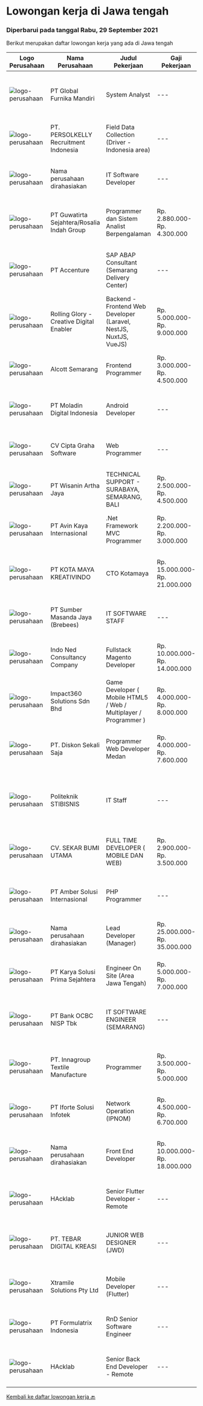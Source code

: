 
  # Lowongan kerja di Jawa tengah

  ### Diperbarui pada tanggal Rabu, 29 September 2021

  Berikut merupakan daftar lowongan kerja yang ada di Jawa tengah

  |Logo Perusahaan | Nama Perusahaan | Judul Pekerjaan | Gaji Pekerjaan | Lokasi | Deskripsi | Tanggal diunggah | Pranala |
  | -------------- | --------------- | --------------- | --------- | --------- | -------------- | ------- | ----------- |
  |![logo-perusahaan](https://us.123rf.com/450wm/pavelstasevich/pavelstasevich1811/pavelstasevich181101027/112815900-stock-vector-no-image-available-icon-flat-vector.jpg?ver=6)|PT Global Furnika Mandiri|System Analyst|---|Semarang|SYSTEM ANALYSTJob Requirements:•   Bachelor’s Degree in Computer Science / Information Technology•   Having experiences as IT Business Analyst for...|Senin, 27 September 2021|https://www.jobstreet.co.id/id/job/system-analyst-3632177?token=0~55c931c3-2a2a-4764-8aa8-98ad5f4e705a&sectionRank=1&jobId=jobstreet-id-job-3632177|
|![logo-perusahaan](https://image-service-cdn.seek.com.au/a778cc2d537d275f0abc3d64068f14c4c640057e/ee4dce1061f3f616224767ad58cb2fc751b8d2dc)|PT. PERSOLKELLY Recruitment Indonesia|Field Data Collection (Driver - Indonesia area)|---|Jawa Barat|Role Responsibility : Collect (map) imaginary in the areas as per instructed by leader. To fulfill mapping target in daily/monthly basis &amp;...|Senin, 27 September 2021|https://www.jobstreet.co.id/id/job/field-data-collection-driver-indonesia-area-3640572?token=0~55c931c3-2a2a-4764-8aa8-98ad5f4e705a&sectionRank=2&jobId=jobstreet-id-job-3640572|
|![logo-perusahaan](https://us.123rf.com/450wm/pavelstasevich/pavelstasevich1811/pavelstasevich181101027/112815900-stock-vector-no-image-available-icon-flat-vector.jpg?ver=6)|Nama perusahaan dirahasiakan|IT Software Developer|---|Jawa Tengah|Minimum Bachelor's Degree in any discipline Minimum 3 years working as a programmer, with experience in Flutter and PHP programming Has experience...|Selasa, 28 September 2021|https://www.jobstreet.co.id/id/job/it-software-developer-3641264?token=0~55c931c3-2a2a-4764-8aa8-98ad5f4e705a&sectionRank=3&jobId=jobstreet-id-job-3641264|
|![logo-perusahaan](https://image-service-cdn.seek.com.au/a19a581a662fdb2d7c562e3b2681323b00c8ebd3/ee4dce1061f3f616224767ad58cb2fc751b8d2dc)|PT Guwatirta Sejahtera/Rosalia Indah Group|Programmer dan Sistem  Analist  Berpengalaman|Rp. 2.880.000-Rp. 4.300.000|Jawa Tengah|Usia maksimal 35 tahun  Pendidikan D3 Jurusan IT  Menguasai minimal satu bahasa pemprograman dan database  Mampu memahami panduan berbahasa inggris...|Senin, 27 September 2021|https://www.jobstreet.co.id/id/job/programmer-dan-sistem-analist-berpengalaman-3632139?token=0~55c931c3-2a2a-4764-8aa8-98ad5f4e705a&sectionRank=4&jobId=jobstreet-id-job-3632139|
|![logo-perusahaan](https://image-service-cdn.seek.com.au/b7421b8f8728c12962b323fe7c97484c15d95994/ee4dce1061f3f616224767ad58cb2fc751b8d2dc)|PT Accenture|SAP ABAP Consultant (Semarang Delivery Center)|---|Semarang|Accenture is a leading global professional services company, providing a broad range of services in strategy and consulting, interactive, technology,...|Selasa, 28 September 2021|https://www.jobstreet.co.id/id/job/sap-abap-consultant-semarang-delivery-center-3626458?token=0~55c931c3-2a2a-4764-8aa8-98ad5f4e705a&sectionRank=5&jobId=jobstreet-id-job-3626458|
|![logo-perusahaan](https://image-service-cdn.seek.com.au/102dca1c75fb558e6532d8df396235b956dd0e8e/ee4dce1061f3f616224767ad58cb2fc751b8d2dc)|Rolling Glory - Creative Digital Enabler|Backend - Frontend Web Developer (Laravel, NestJS, NuxtJS, VueJS)|Rp. 5.000.000-Rp. 9.000.000|Jakarta Raya|Rolling Glory is looking for a Backend Developer or Frontend Developer role. Rolling Glory is looking for a Web Developer role, who have experience in...|Senin, 27 September 2021|https://www.jobstreet.co.id/id/job/backend-frontend-web-developer-laravel-nestjs-nuxtjs-vuejs-3639806?token=0~55c931c3-2a2a-4764-8aa8-98ad5f4e705a&sectionRank=6&jobId=jobstreet-id-job-3639806|
|![logo-perusahaan](https://image-service-cdn.seek.com.au/d16238354b494eee9a527edfec741716a04bc65a/ee4dce1061f3f616224767ad58cb2fc751b8d2dc)|Alcott Semarang|Frontend Programmer|Rp. 3.000.000-Rp. 4.500.000|Semarang|Responsibilities : Translate designs into clean markup with HTML &amp; CSS Develop functional and appealing web and mobile-based applications based on...|Minggu, 26 September 2021|https://www.jobstreet.co.id/id/job/frontend-programmer-3639056?token=0~55c931c3-2a2a-4764-8aa8-98ad5f4e705a&sectionRank=7&jobId=jobstreet-id-job-3639056|
|![logo-perusahaan](https://image-service-cdn.seek.com.au/2f5d57381ccba0c9825e4d9de4faaf965d821c14/ee4dce1061f3f616224767ad58cb2fc751b8d2dc)|PT Moladin Digital Indonesia|Android Developer|---|Jakarta Raya|About The RoleWe are looking for an Android Developer to join our growing team here. Candidates will develop Android applications for phones and will...|Minggu, 26 September 2021|https://www.jobstreet.co.id/id/job/android-developer-3631432?token=0~55c931c3-2a2a-4764-8aa8-98ad5f4e705a&sectionRank=8&jobId=jobstreet-id-job-3631432|
|![logo-perusahaan](https://us.123rf.com/450wm/pavelstasevich/pavelstasevich1811/pavelstasevich181101027/112815900-stock-vector-no-image-available-icon-flat-vector.jpg?ver=6)|CV Cipta Graha Software|Web Programmer|---|Pekalongan|Cipta Graha Software merupakan penyedia jasa atau layanan IT yang memiliki spesialisasi dalam pengembangan perangkat lunak (software) tepat guna. Hal...|Senin, 27 September 2021|https://www.jobstreet.co.id/id/job/web-programmer-3639919?token=0~55c931c3-2a2a-4764-8aa8-98ad5f4e705a&sectionRank=9&jobId=jobstreet-id-job-3639919|
|![logo-perusahaan](https://image-service-cdn.seek.com.au/baab5fef8d61b88cc98204e98c07633534edabdc/ee4dce1061f3f616224767ad58cb2fc751b8d2dc)|PT Wisanin Artha Jaya|TECHNICAL SUPPORT - SURABAYA, SEMARANG, BALI|Rp. 2.500.000-Rp. 4.500.000|Surabaya|Technical Support : Surabaya, Semarang, and Bali.Please put the city that you apply on the CV.Specifically responsible for installation,...|Jumat, 24 September 2021|https://www.jobstreet.co.id/id/job/technical-support-surabaya-semarang-bali-3638664?token=0~55c931c3-2a2a-4764-8aa8-98ad5f4e705a&sectionRank=10&jobId=jobstreet-id-job-3638664|
|![logo-perusahaan](https://image-service-cdn.seek.com.au/bb72e50361f18b4bc526244170a7602c931526d0/ee4dce1061f3f616224767ad58cb2fc751b8d2dc)|PT Avin Kaya Internasional|.Net Framework MVC Programmer|Rp. 2.200.000-Rp. 3.000.000|Jawa Tengah|Persyaratan : Pendidikan minimal D3 atau S1 Teknik Informatika Lebih disukai memiliki pengalaman minimal 1 tahun di bidangnya, Fresh Graduate...|Jumat, 24 September 2021|https://www.jobstreet.co.id/id/job/net-framework-mvc-programmer-3629584?token=0~55c931c3-2a2a-4764-8aa8-98ad5f4e705a&sectionRank=11&jobId=jobstreet-id-job-3629584|
|![logo-perusahaan](https://image-service-cdn.seek.com.au/097ef14986ab02b26604dbdb766f2db37ee10a94/ee4dce1061f3f616224767ad58cb2fc751b8d2dc)|PT KOTA MAYA KREATIVINDO|CTO Kotamaya|Rp. 15.000.000-Rp. 21.000.000|Jawa Tengah|Kotamaya merupakan aplikasi game social commerce pertama di Indonesia yang sedang berkembang. Saat ini kami dipercaya dan sudah mendapatkan pendanaan...|Minggu, 26 September 2021|https://www.jobstreet.co.id/id/job/cto-kotamaya-3639179?token=0~55c931c3-2a2a-4764-8aa8-98ad5f4e705a&sectionRank=12&jobId=jobstreet-id-job-3639179|
|![logo-perusahaan](https://image-service-cdn.seek.com.au/f3d7a39d1ee42e1f13ee2b824319815afdcb74eb/ee4dce1061f3f616224767ad58cb2fc751b8d2dc)|PT Sumber Masanda Jaya (Brebees)|IT SOFTWARE STAFF|---|Brebes|Kualifikasi : S1 Teknik Informatika / Teknik Komputer Menguasai VB atau VB. Net, C++, C# Memahami mengenai database Mampu menentukan prioritas...|Kamis, 23 September 2021|https://www.jobstreet.co.id/id/job/it-software-staff-3621987?token=0~55c931c3-2a2a-4764-8aa8-98ad5f4e705a&sectionRank=13&jobId=jobstreet-id-job-3621987|
|![logo-perusahaan](https://image-service-cdn.seek.com.au/0a642188b6f444564b4e7d0e61cdd79a37cdf0fa/ee4dce1061f3f616224767ad58cb2fc751b8d2dc)|Indo Ned Consultancy Company|Fullstack Magento Developer|Rp. 10.000.000-Rp. 14.000.000|Bali|Note: This job is not at IndoNed. You will be working for a Dutch company called U Digital (U B.V.) in Indonesia. U Digital is responsible for the...|Sabtu, 25 September 2021|https://www.jobstreet.co.id/id/job/fullstack-magento-developer-3625323?token=0~55c931c3-2a2a-4764-8aa8-98ad5f4e705a&sectionRank=14&jobId=jobstreet-id-job-3625323|
|![logo-perusahaan](https://image-service-cdn.seek.com.au/06b729438205195a03d4bcec08ce1ddd5d9c1576/ee4dce1061f3f616224767ad58cb2fc751b8d2dc)|Impact360 Solutions Sdn Bhd|Game Developer ( Mobile HTML5 / Web / Multiplayer / Programmer )|Rp. 4.000.000-Rp. 8.000.000|Aceh|We are hiring remote HTML5 game developers from all parts of Indonesia. If you have real experience building HTML5 games or applications, you're...|Jumat, 24 September 2021|https://www.jobstreet.co.id/id/job/game-developer-mobile-html5-web-multiplayer-programmer-4672691/origin/my?token=0~55c931c3-2a2a-4764-8aa8-98ad5f4e705a&sectionRank=15&jobId=jobstreet-my-job-4672691|
|![logo-perusahaan](https://image-service-cdn.seek.com.au/37da413d1d78b985b44db2cacac2517bee9e42db/ee4dce1061f3f616224767ad58cb2fc751b8d2dc)|PT. Diskon Sekali Saja|Programmer Web Developer  Medan|Rp. 4.000.000-Rp. 7.600.000|Sumatera Utara|# Paham php dan web development# Memiliki Team work effort# Kami memberikan benefit saham (esop) di perusahaan kami untuk kandidat yang tepat#...|Jumat, 24 September 2021|https://www.jobstreet.co.id/id/job/programmer-web-developer-medan-3628982?token=0~55c931c3-2a2a-4764-8aa8-98ad5f4e705a&sectionRank=16&jobId=jobstreet-id-job-3628982|
|![logo-perusahaan](https://image-service-cdn.seek.com.au/37ad018433b5bc1e9a2c62a492dbb4859a93d8b1/ee4dce1061f3f616224767ad58cb2fc751b8d2dc)|Politeknik STIBISNIS|IT Staff|---|Tegal|Lulusan S1: Teknik Komputer/Informatika/Sistem Informasi Memahami bahasa pemrograman (PHP/MySQL/HTML,etc) Menguasai jaringan/networking Berpengalaman...|Jumat, 24 September 2021|https://www.jobstreet.co.id/id/job/it-staff-3638582?token=0~55c931c3-2a2a-4764-8aa8-98ad5f4e705a&sectionRank=17&jobId=jobstreet-id-job-3638582|
|![logo-perusahaan](https://image-service-cdn.seek.com.au/bb1828e6cd676475dfb7b227e5909c2b650b3a86/ee4dce1061f3f616224767ad58cb2fc751b8d2dc)|CV. SEKAR BUMI UTAMA|FULL TIME DEVELOPER ( MOBILE DAN WEB)|Rp. 2.900.000-Rp. 3.500.000|Semarang|Front End DeveloperKeahlian :1.     Menguasai web programming (PHP, HTML, JAVASCRIPT,CSS)2.     Memahami tentang DBMS ( Postgre, SQLserver atau...|Kamis, 23 September 2021|https://www.jobstreet.co.id/id/job/full-time-developer-mobile-dan-web-3627992?token=0~55c931c3-2a2a-4764-8aa8-98ad5f4e705a&sectionRank=18&jobId=jobstreet-id-job-3627992|
|![logo-perusahaan](https://us.123rf.com/450wm/pavelstasevich/pavelstasevich1811/pavelstasevich181101027/112815900-stock-vector-no-image-available-icon-flat-vector.jpg?ver=6)|PT Amber Solusi Internasional|PHP Programmer|---|Makassar|PHP ProgrammerRequirements: At least 5 years of solid hands-on experience in web development Required skills: MYSQL, CSS, HTML, Javascript, PHP...|Kamis, 23 September 2021|https://www.jobstreet.co.id/id/job/php-programmer-3637594?token=0~55c931c3-2a2a-4764-8aa8-98ad5f4e705a&sectionRank=19&jobId=jobstreet-id-job-3637594|
|![logo-perusahaan](https://us.123rf.com/450wm/pavelstasevich/pavelstasevich1811/pavelstasevich181101027/112815900-stock-vector-no-image-available-icon-flat-vector.jpg?ver=6)|Nama perusahaan dirahasiakan|Lead Developer (Manager)|Rp. 25.000.000-Rp. 35.000.000|Bali|Ensure that the team continues to deliver high-quality results that satisfy clients' and partners' web technology needs. Foster a culture of...|Kamis, 23 September 2021|https://www.jobstreet.co.id/id/job/lead-developer-manager-3636675?token=0~55c931c3-2a2a-4764-8aa8-98ad5f4e705a&sectionRank=20&jobId=jobstreet-id-job-3636675|
|![logo-perusahaan](https://image-service-cdn.seek.com.au/bb0f2c313297f2db3d497466b95d7da85644edc0/ee4dce1061f3f616224767ad58cb2fc751b8d2dc)|PT Karya Solusi Prima Sejahtera|Engineer On Site (Area Jawa Tengah)|Rp. 5.000.000-Rp. 7.000.000|Jawa Tengah|Requirement : Candidate must possess at least Diploma, Bachelor's Degree in Engineering (Computer/Telecommunication), Computer Science/Information...|Jumat, 24 September 2021|https://www.jobstreet.co.id/id/job/engineer-on-site-area-jawa-tengah-3637742?token=0~55c931c3-2a2a-4764-8aa8-98ad5f4e705a&sectionRank=21&jobId=jobstreet-id-job-3637742|
|![logo-perusahaan](https://us.123rf.com/450wm/pavelstasevich/pavelstasevich1811/pavelstasevich181101027/112815900-stock-vector-no-image-available-icon-flat-vector.jpg?ver=6)|PT Bank OCBC NISP Tbk|IT SOFTWARE ENGINEER (SEMARANG)|---|Semarang|Membuat Spesifikasi teknis untuk masing-masing request dari user Melakukan coding program sesuai FSD (Functional Specification Design) Memberikan...|Rabu, 22 September 2021|https://www.jobstreet.co.id/id/job/it-software-engineer-semarang-3621851?token=0~55c931c3-2a2a-4764-8aa8-98ad5f4e705a&sectionRank=22&jobId=jobstreet-id-job-3621851|
|![logo-perusahaan](https://us.123rf.com/450wm/pavelstasevich/pavelstasevich1811/pavelstasevich181101027/112815900-stock-vector-no-image-available-icon-flat-vector.jpg?ver=6)|PT. Innagroup Textile Manufacture|Programmer|Rp. 3.500.000-Rp. 5.000.000|Jawa Tengah|Usia maksimal 35 tahun Pendidikan minimal S1 Teknik Informatika Pengalaman minimal 1 tahun sebagai IT programmer/full stack developer Paham dan...|Selasa, 21 September 2021|https://www.jobstreet.co.id/id/job/programmer-3634758?token=0~55c931c3-2a2a-4764-8aa8-98ad5f4e705a&sectionRank=23&jobId=jobstreet-id-job-3634758|
|![logo-perusahaan](https://image-service-cdn.seek.com.au/ce2f89bf532ebdf936db63b59d10600a0e084a98/ee4dce1061f3f616224767ad58cb2fc751b8d2dc)|PT Iforte Solusi Infotek|Network Operation (IPNOM)|Rp. 4.500.000-Rp. 6.700.000|Bandung|Responsibility: Technical visit customer internet conectivity in regional area Manager vendor MS Support HO team for handling problems in regional...|Selasa, 21 September 2021|https://www.jobstreet.co.id/id/job/network-operation-ipnom-3634033?token=0~55c931c3-2a2a-4764-8aa8-98ad5f4e705a&sectionRank=24&jobId=jobstreet-id-job-3634033|
|![logo-perusahaan](https://us.123rf.com/450wm/pavelstasevich/pavelstasevich1811/pavelstasevich181101027/112815900-stock-vector-no-image-available-icon-flat-vector.jpg?ver=6)|Nama perusahaan dirahasiakan|Front End Developer|Rp. 10.000.000-Rp. 18.000.000|Bali|Kandidat harus memiliki setidaknya Gelar Sarjana, Gelar Pasca Sarjana, Gelar Doktor di Teknik (Komputer/Telekomunikasi) atau setara. Setidaknya...|Rabu, 22 September 2021|https://www.jobstreet.co.id/id/job/front-end-developer-3635076?token=0~55c931c3-2a2a-4764-8aa8-98ad5f4e705a&sectionRank=25&jobId=jobstreet-id-job-3635076|
|![logo-perusahaan](https://image-service-cdn.seek.com.au/3bec079191df606cb874c830a3b6065cdd9a0c7f/ee4dce1061f3f616224767ad58cb2fc751b8d2dc)|HAcklab|Senior Flutter Developer - Remote|---|Jakarta Raya|On behalf of our clients, a Tech Company focusing on building scalable digital solutions to stimulate growth through technology. We are looking for...|Kamis, 23 September 2021|https://www.jobstreet.co.id/id/job/senior-flutter-developer-remote-3622336?token=0~55c931c3-2a2a-4764-8aa8-98ad5f4e705a&sectionRank=26&jobId=jobstreet-id-job-3622336|
|![logo-perusahaan](https://image-service-cdn.seek.com.au/720d5d4c1b7e49635499f61a024084cd3ded8f35/ee4dce1061f3f616224767ad58cb2fc751b8d2dc)|PT. TEBAR DIGITAL KREASI|JUNIOR WEB DESIGNER (JWD)|---|Surakarta|PT. TEBAR Digital Kreasi merupakan startup digital yang bergerak pada bidang pengembangan website, sistem web dan aplikasi di Kota Solo. Kami...|Kamis, 23 September 2021|https://www.jobstreet.co.id/id/job/junior-web-designer-jwd-3637215?token=0~55c931c3-2a2a-4764-8aa8-98ad5f4e705a&sectionRank=27&jobId=jobstreet-id-job-3637215|
|![logo-perusahaan](https://image-service-cdn.seek.com.au/886dbb766c5bd832cea6f1bb5b5374b094ca8917/ee4dce1061f3f616224767ad58cb2fc751b8d2dc)|Xtramile Solutions Pty Ltd|Mobile Developer (Flutter)|---|Bali|Innovative job opportunity offering a high salary package, attractive bonus remuneration and full remote working arrangement. This role will help...|Rabu, 22 September 2021|https://www.jobstreet.co.id/id/job/mobile-developer-flutter-3635106?token=0~55c931c3-2a2a-4764-8aa8-98ad5f4e705a&sectionRank=28&jobId=jobstreet-id-job-3635106|
|![logo-perusahaan](https://image-service-cdn.seek.com.au/3fe11e0a9e6ce117e7b36170e1750cf68c13eaba/ee4dce1061f3f616224767ad58cb2fc751b8d2dc)|PT Formulatrix Indonesia|RnD Senior Software Engineer|---|Salatiga|Job Description: Understanding best coding practices and designing thoughtful coding patterns Analyzing problems and proposing an implementation to...|Kamis, 23 September 2021|https://www.jobstreet.co.id/id/job/rnd-senior-software-engineer-3636469?token=0~55c931c3-2a2a-4764-8aa8-98ad5f4e705a&sectionRank=29&jobId=jobstreet-id-job-3636469|
|![logo-perusahaan](https://image-service-cdn.seek.com.au/3bec079191df606cb874c830a3b6065cdd9a0c7f/ee4dce1061f3f616224767ad58cb2fc751b8d2dc)|HAcklab|Senior Back End Developer - Remote|---|Jakarta Raya|On behalf of our client, a Tech Company focusing on building scalable digital solutions to stimulate growth through technology. We are looking for...|Kamis, 23 September 2021|https://www.jobstreet.co.id/id/job/senior-back-end-developer-remote-3622294?token=0~55c931c3-2a2a-4764-8aa8-98ad5f4e705a&sectionRank=30&jobId=jobstreet-id-job-3622294|


  [Kembali ke daftar lowongan kerja 🔙](../README.md#daftar-lowongan-kerja)
  